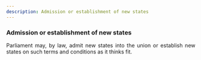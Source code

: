 ```yaml
---
description: Admission or establishment of new states
---
```


### Admission or establishment of new states
<div style="text-align: justify"> 

Parliament may, by law, admit new states into the union or establish new states on such terms and conditions as it thinks fit.

</div>
